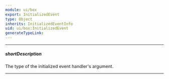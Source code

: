 ```yaml
---
module: ui/box
export: InitializedEvent
type: Object
inherits: InitializedEventInfo
uid: ui/box:InitializedEvent
generateTypeLink: 
---
```

---
##### shortDescription
The type of the initialized event handler's argument.

---
<!-- Description goes here -->